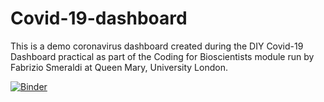 # Covid-19-dashboard
This is a demo coronavirus dashboard created during the DIY Covid-19 Dashboard practical as part of the Coding for Bioscientists module run by Fabrizio Smeraldi at Queen Mary, University London.

[![Binder](https://mybinder.org/badge_logo.svg)](https://mybinder.org/v2/gh/yasmin-lm/Covid-19-dashboard/HEAD)
